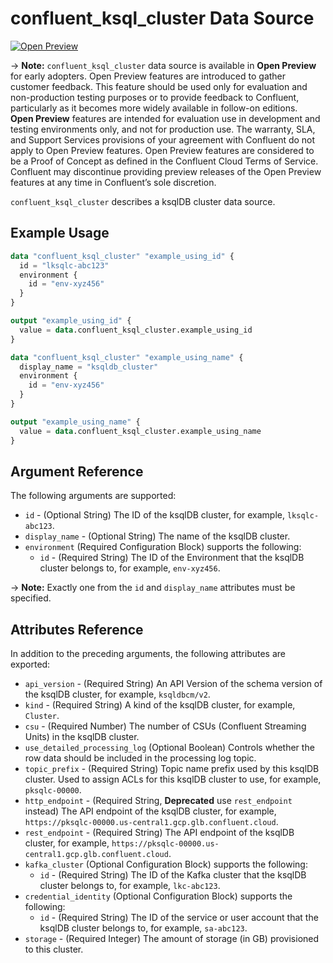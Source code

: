 # confluent_ksql_cluster Data Source

[![Open Preview](https://img.shields.io/badge/Lifecycle%20Stage-Open%20Preview-%2300afba)](https://docs.confluent.io/cloud/current/api.html#section/Versioning/API-Lifecycle-Policy)

-> **Note:** `confluent_ksql_cluster` data source is available in **Open Preview** for early adopters. Open Preview features are introduced to gather customer feedback. This feature should be used only for evaluation and non-production testing purposes or to provide feedback to Confluent, particularly as it becomes more widely available in follow-on editions.  
**Open Preview** features are intended for evaluation use in development and testing environments only, and not for production use. The warranty, SLA, and Support Services provisions of your agreement with Confluent do not apply to Open Preview features. Open Preview features are considered to be a Proof of Concept as defined in the Confluent Cloud Terms of Service. Confluent may discontinue providing preview releases of the Open Preview features at any time in Confluent’s sole discretion.

`confluent_ksql_cluster` describes a ksqlDB cluster data source.

## Example Usage

```terraform
data "confluent_ksql_cluster" "example_using_id" {
  id = "lksqlc-abc123"
  environment {
    id = "env-xyz456"
  }
}

output "example_using_id" {
  value = data.confluent_ksql_cluster.example_using_id
}

data "confluent_ksql_cluster" "example_using_name" {
  display_name = "ksqldb_cluster"
  environment {
    id = "env-xyz456"
  }
}

output "example_using_name" {
  value = data.confluent_ksql_cluster.example_using_name
}
```

## Argument Reference

The following arguments are supported:

- `id` - (Optional String) The ID of the ksqlDB cluster, for example, `lksqlc-abc123`.
- `display_name` - (Optional String) The name of the ksqlDB cluster.
- `environment` (Required Configuration Block) supports the following:
    - `id` - (Required String) The ID of the Environment that the ksqlDB cluster belongs to, for example, `env-xyz456`.

-> **Note:** Exactly one from the `id` and `display_name` attributes must be specified.

## Attributes Reference

In addition to the preceding arguments, the following attributes are exported:

- `api_version` - (Required String) An API Version of the schema version of the ksqlDB cluster, for example, `ksqldbcm/v2`.
- `kind` - (Required String) A kind of the ksqlDB cluster, for example, `Cluster`.
- `csu` - (Required Number) The number of CSUs (Confluent Streaming Units) in the ksqlDB cluster.
- `use_detailed_processing_log` (Optional Boolean) Controls whether the row data should be included in the processing log topic.
- `topic_prefix` - (Required String) Topic name prefix used by this ksqlDB cluster. Used to assign ACLs for this ksqlDB cluster to use, for example, `pksqlc-00000`.
- `http_endpoint` - (Required String, **Deprecated** use `rest_endpoint` instead) The API endpoint of the ksqlDB cluster, for example, `https://pksqlc-00000.us-central1.gcp.glb.confluent.cloud`.
- `rest_endpoint` - (Required String) The API endpoint of the ksqlDB cluster, for example, `https://pksqlc-00000.us-central1.gcp.glb.confluent.cloud`.
- `kafka_cluster` (Optional Configuration Block) supports the following:
    - `id` - (Required String) The ID of the Kafka cluster that the ksqlDB cluster belongs to, for example, `lkc-abc123`.
- `credential_identity` (Optional Configuration Block) supports the following:
    - `id` - (Required String) The ID of the service or user account that the ksqlDB cluster belongs to, for example, `sa-abc123`.
- `storage` - (Required Integer) The amount of storage (in GB) provisioned to this cluster.
